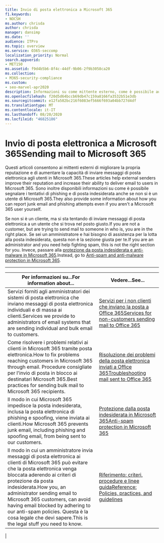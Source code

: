 ```yaml
---
title: Invio di posta elettronica a Microsoft 365
f1.keywords:
- NOCSH
ms.author: chrisda
author: chrisda
manager: dansimp
ms.date: ''
audience: ITPro
ms.topic: overview
ms.service: O365-seccomp
localization_priority: Normal
search.appverid:
- MET150
ms.assetid: f9d4b5b6-8f4c-44df-9b06-2f9b3058ca20
ms.collection:
- M365-security-compliance
ms.custom:
- seo-marvel-apr2020
description: Informazioni su come mittente esterno, come è possibile aumentare la possibilità di inviare messaggi di posta elettronica agli utenti in Microsoft 365. Vengono inoltre fornite informazioni su come segnalare la posta indesiderata & tentativi di phishing come utenti esterni.
ms.openlocfilehash: f20d5d64bccb69db47c159a8166fa3532b51e3db
ms.sourcegitcommit: e12fa502bc216f6083ef5666f693a04bb727d4df
ms.translationtype: MT
ms.contentlocale: it-IT
ms.lasthandoff: 08/20/2020
ms.locfileid: "46825186"
---
```

# <a name="sending-mail-to-microsoft-365"></a><span data-ttu-id="ad88a-104">Invio di posta elettronica a Microsoft 365</span><span class="sxs-lookup"><span data-stu-id="ad88a-104">Sending mail to Microsoft 365</span></span>

<span data-ttu-id="ad88a-105">Questi articoli consentono ai mittenti esterni di migliorare la propria reputazione e di aumentare la capacità di inviare messaggi di posta elettronica agli utenti in Microsoft 365.</span><span class="sxs-lookup"><span data-stu-id="ad88a-105">These articles help external senders improve their reputation and increase their ability to deliver email to users in Microsoft 365.</span></span> <span data-ttu-id="ad88a-106">Sono inoltre disponibili informazioni su come è possibile segnalare i tentativi di phishing e di posta indesiderata anche se non si è un utente di Microsoft 365.</span><span class="sxs-lookup"><span data-stu-id="ad88a-106">They also provide some information about how you can report junk email and phishing attempts even if you aren't a Microsoft 365 user yourself.</span></span>

<span data-ttu-id="ad88a-107">Se non si è un cliente, ma si sta tentando di inviare messaggi di posta elettronica a un utente che si trova nel posto giusto.</span><span class="sxs-lookup"><span data-stu-id="ad88a-107">If you are not a customer, but are trying to send mail to someone in who is, you are in the right place.</span></span> <span data-ttu-id="ad88a-108">Se sei un amministratore e hai bisogno di assistenza per la lotta alla posta indesiderata, questa non è la sezione giusta per te.</span><span class="sxs-lookup"><span data-stu-id="ad88a-108">If you are an administrator and you need help fighting spam, this is not the right section for you.</span></span> <span data-ttu-id="ad88a-109">Invece, passare alla [protezione da posta indesiderata e anti-malware in Microsoft 365](anti-spam-and-anti-malware-protection.md).</span><span class="sxs-lookup"><span data-stu-id="ad88a-109">Instead, go to [Anti-spam and anti-malware protection in Microsoft 365](anti-spam-and-anti-malware-protection.md).</span></span>

****

|<span data-ttu-id="ad88a-110">Per informazioni su...</span><span class="sxs-lookup"><span data-stu-id="ad88a-110">For information about...</span></span>|<span data-ttu-id="ad88a-111">Vedere...</span><span class="sxs-lookup"><span data-stu-id="ad88a-111">See...</span></span>|
|---|---|
|<span data-ttu-id="ad88a-112">Servizi forniti agli amministratori dei sistemi di posta elettronica che inviano messaggi di posta elettronica individuali e di massa ai clienti.</span><span class="sxs-lookup"><span data-stu-id="ad88a-112">Services we provide to administrators of email systems that are sending individual and bulk email to customers.</span></span>|[<span data-ttu-id="ad88a-113">Servizi per i non clienti che inviano la posta a Office 365</span><span class="sxs-lookup"><span data-stu-id="ad88a-113">Services for non-customers sending mail to Office 365</span></span>](services-for-non-customers.md)|
|<span data-ttu-id="ad88a-114">Come risolvere i problemi relativi ai clienti in Microsoft 365 tramite posta elettronica.</span><span class="sxs-lookup"><span data-stu-id="ad88a-114">How to fix problems reaching customers in Microsoft 365 through email.</span></span> <span data-ttu-id="ad88a-115">Procedure consigliate per l'invio di posta in blocco ai destinatari Microsoft 365.</span><span class="sxs-lookup"><span data-stu-id="ad88a-115">Best practices for sending bulk mail to Microsoft 365 recipients.</span></span>|[<span data-ttu-id="ad88a-116">Risoluzione dei problemi della posta elettronica inviati a Office 365</span><span class="sxs-lookup"><span data-stu-id="ad88a-116">Troubleshooting mail sent to Office 365</span></span>](troubleshooting-mail-sent-to-office-365.md)|
|<span data-ttu-id="ad88a-117">Il modo in cui Microsoft 365 impedisce la posta indesiderata, inclusa la posta elettronica di phishing e spoofing, viene inviata ai clienti.</span><span class="sxs-lookup"><span data-stu-id="ad88a-117">How Microsoft 365 prevents junk email, including phishing and spoofing email, from being sent to our customers.</span></span>|[<span data-ttu-id="ad88a-118">Protezione dalla posta indesiderata in Microsoft 365</span><span class="sxs-lookup"><span data-stu-id="ad88a-118">Anti-spam protection in Microsoft 365</span></span>](anti-spam-protection.md)|
|<span data-ttu-id="ad88a-119">Il modo in cui un amministratore invia messaggi di posta elettronica ai clienti di Microsoft 365 può evitare che la posta elettronica venga bloccata aderendo ai criteri di protezione da posta indesiderata.</span><span class="sxs-lookup"><span data-stu-id="ad88a-119">How you, an administrator sending email to Microsoft 365 customers, can avoid having email blocked by adhering to our anti-spam policies.</span></span> <span data-ttu-id="ad88a-120">Questa è la cosa legale che devi sapere.</span><span class="sxs-lookup"><span data-stu-id="ad88a-120">This is the legal stuff you need to know.</span></span>|[<span data-ttu-id="ad88a-121">Riferimento: criteri, procedure e linee guida</span><span class="sxs-lookup"><span data-stu-id="ad88a-121">Reference: Policies, practices, and guidelines</span></span>](reference-policies-practices-and-guidelines.md)|
|
